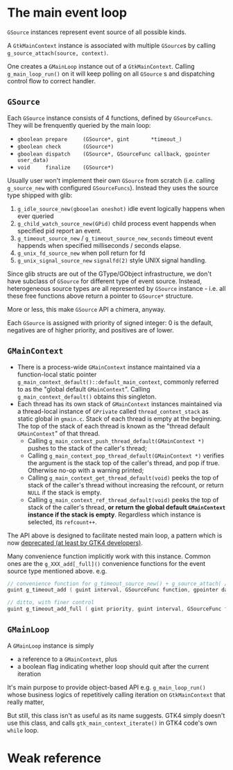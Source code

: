 The main event loop
==============

`GSource` instances represent event source of all possible kinds.

A `GtkMainContext` instance is associated with multiple `GSource`s by calling `g_source_attach(source, context)`.

One creates a `GMainLoop` instance out of a `GtkMainContext`. Calling `g_main_loop_run()` on it will keep polling on all `GSource` s and dispatching control flow to correct handler.

## `GSource`

Each `GSource` instance consists of 4 functions, defined by `GSourceFuncs`. They will be frenquently queried by the main loop:

- `gboolean prepare     (GSource*, gint       *timeout_)`
- `gboolean check       (GSource*)`
- `gboolean dispatch    (GSource*, GSourceFunc callback, gpointer    user_data)`
- `void     finalize    (GSource*) `

Usually user won't implement their own `GSource` from scratch (i.e. calling `g_source_new` with configured `GSourceFuncs`).
Instead they uses the source type shipped with glib:

1. `g_idle_source_new(gbooelan oneshot)`     idle event logically happens when ever queried
2. `g_child_watch_source_new(GPid)`          child process event happends when specified pid report an event.
3. `g_timeout_source_new` / `g_timeout_source_new_seconds`  timeout event happends when specified milliseconds / seconds elapse.
4. `g_unix_fd_source_new`            when poll return for fd
5. `g_unix_signal_source_new`        `signalfd(2)` style UNIX signal handling.

Since glib structs are out of the GType/GObject infrastructure, we don't have subclass of `GSource` for different type of event source.
Instead, heterogeneous source types are all represented by `GSource` instance - i.e. all these free functions above return a pointer to `GSource*` structure.

More or less, this make `GSource` API a chimera, anyway.

Each `GSource` is assigned with priority of signed integer: 0 is the default, negatives are of higher priority, and positives are of lower.

## `GMainContext`

- There is a process-wide `GMainContext` instance maintained via a function-local static pointer `g_main_context_default()::default_main_context`, commonly referred to as the "global default `GMainContext`". Calling `g_main_context_default()` obtains this singleton.
- Each thread has its own stack of `GMainContext` instances maintained via a thread-local instance of `GPrivate` called `thread_context_stack` as static global in `gmain.c`. Stack of each thread is empty at the beginning. The top of the stack of each thread is known as the "thread default `GMainContext`" of that thread.
  - Calling `g_main_context_push_thread_default(GMainContext *)` pushes to the stack of the caller's thread;
  - Calling `g_main_context_pop_thread_default(GMainContext *)` verifies the argument is the stack top of the caller's thread, and pop if true. Otherwise no-op with a warning printed;
  - Calling `g_main_context_get_thread_default(void)` peeks the top of stack of the caller's thread without increasing the refcount, or return `NULL` if the stack is empty.
  - Calling `g_main_context_ref_thread_default(void)` peeks the top of stack of the caller's thread, **or return the global default `GMainContext` instance if the stack is empty**. Regardless which instance is selected, its `refcount++`.

The API above is designed to facilitate nested main loop, a pattern which is now [deprecated (at least by GTK4 developers)](https://docs.gtk.org/gtk4/migrating-3to4.html#stop-using-blocking-dialog-functions).

Many convenience function implicitly work with this instance.
Common ones are the `g_XXX_add[_full]()` convenience functions for the event source type mentioned above. e.g.

```c
// convenience function for g_timeout_source_new() + g_source_attach( /*g_main_context_default()*/ ) + g_source_set_callback()
guint g_timeout_add ( guint interval, GSourceFunc function, gpointer data )

// ditto, with finer control
guint g_timeout_add_full ( gint priority, guint interval, GSourceFunc function, gpointer data, GDestroyNotify notify )
```



## `GMainLoop`

A `GMainLoop` instance is simply
- a reference to a `GMainContext`, plus
- a boolean flag indicating whether loop should quit after the current iteration

It's main purpose to provide object-based API e.g. `g_main_loop_run()` whose business logics of repetitively calling iteration on `GtkMainContext` that really matter,

But still, this class isn't as useful as its name suggests.
GTK4 simply doesn't use this class, and calls `gtk_main_context_iterate()` in GTK4 code's own `while` loop.


Weak reference
============
